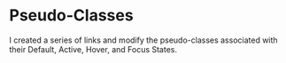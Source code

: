 # Pseudo-Classes
I created a series of links and modify the pseudo-classes associated with their Default, Active, Hover, and Focus States.
